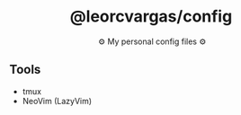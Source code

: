<h1 align="center"> @leorcvargas/config </h1>
<p align="center">  ⚙️ My personal config files ⚙️ </p>

## Tools
- tmux
- NeoVim (LazyVim)
